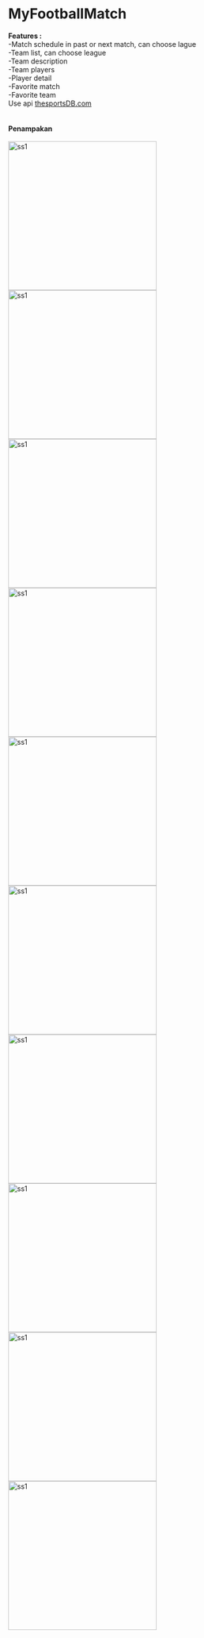 # MyFootballMatch
**Features :**<br>
-Match schedule in past or next match, can choose lague <br>
-Team list, can choose league<br>
-Team description<br>
-Team players<br>
-Player detail<br>
-Favorite match<br>
-Favorite team<br>
Use api [thesportsDB.com](thesportsDB.com)<br><br><br>
**Penampakan**<br><br>
<img width="300" alt="ss1" src="https://user-images.githubusercontent.com/32474003/41804383-0478310e-76c0-11e8-8b9e-3b6d67b4ceb8.png">
<img width="300" alt="ss1" src="https://user-images.githubusercontent.com/32474003/41804550-aeb23ae6-76c2-11e8-8d2b-4983c0da90fb.png">
<img width="300" alt="ss1" src="https://user-images.githubusercontent.com/32474003/41804385-051a6dca-76c0-11e8-8289-446e8666ef74.png">
<img width="300" alt="ss1" src="https://user-images.githubusercontent.com/32474003/41804386-056cdda8-76c0-11e8-8fdf-17e6e1d35b1e.png">
<img width="300" alt="ss1" src="https://user-images.githubusercontent.com/32474003/41804551-af216696-76c2-11e8-9a9c-881ca74005a2.png">
<img width="300" alt="ss1" src="https://user-images.githubusercontent.com/32474003/41804387-05c057b2-76c0-11e8-969f-b3cb963d8c39.png">
<img width="300" alt="ss1" src="https://user-images.githubusercontent.com/32474003/41804388-061e9660-76c0-11e8-8db2-dfd7e86e8518.png">
<img width="300" alt="ss1" src="https://user-images.githubusercontent.com/32474003/41804390-06cd4aa2-76c0-11e8-89a0-8f514428d8a6.png">
<img width="300" alt="ss1" src="https://user-images.githubusercontent.com/32474003/41804391-071917d4-76c0-11e8-8039-11e75909ab09.png">
<img width="300" alt="ss1" src="https://user-images.githubusercontent.com/32474003/41804392-07791ad0-76c0-11e8-8de0-59bcfd1ec6bb.png">


